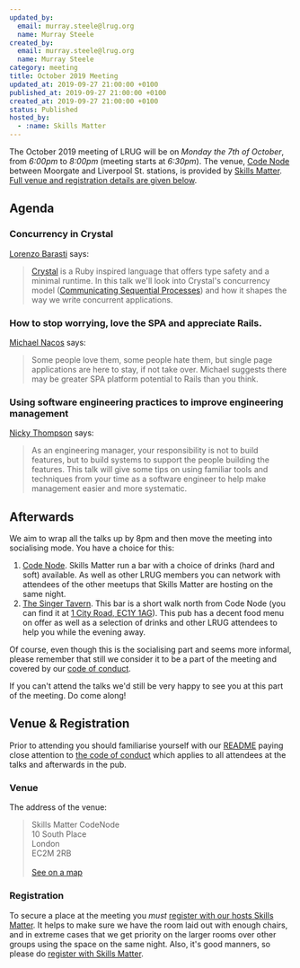 ```yaml
---
updated_by:
  email: murray.steele@lrug.org
  name: Murray Steele
created_by:
  email: murray.steele@lrug.org
  name: Murray Steele
category: meeting
title: October 2019 Meeting
updated_at: 2019-09-27 21:00:00 +0100
published_at: 2019-09-27 21:00:00 +0100
created_at: 2019-09-27 21:00:00 +0100
status: Published
hosted_by:
  - :name: Skills Matter
---
```


The October 2019 meeting of LRUG will be on *Monday the 7th of October*,
from _6:00pm_ to _8:00pm_ (meeting starts at _6:30pm_).  The venue, [Code
Node][skills-matter-venue] between Moorgate and Liverpool St. stations, is
provided by [Skills Matter](http://www.skillsmatter.com).  [Full venue and
registration details are given below](#oct19registration).

## Agenda

### Concurrency in Crystal

[Lorenzo Barasti](https://twitter.com/lbarasti) says:

> [Crystal](https://crystal-lang.org) is a Ruby inspired language that
> offers type safety and a minimal runtime. In this talk we'll look into
> Crystal's concurrency model ([Communicating Sequential Processes](https://en.m.wikipedia.org/wiki/Communicating_sequential_processes))
> and how it shapes the way we write concurrent applications.

### How to stop worrying, love the SPA and appreciate Rails.

[Michael Nacos](https://twitter.com/mnacos) says:

> Some people love them, some people hate them, but single page
> applications are here to stay, if not take over. Michael suggests there
> may be greater SPA platform potential to Rails than you think.

### Using software engineering practices to improve engineering management

[Nicky Thompson](https://twitter.com/knotnicky) says:

> As an engineering manager, your responsibility is not to build features,
> but to build systems to support the people building the features. This
> talk will give some tips on using familiar tools and techniques from
> your time as a software engineer to help make management easier and more
> systematic.

## Afterwards

We aim to wrap all the talks up by 8pm and then move the meeting into
socialising mode.  You have a choice for this:

1. [Code Node][skills-matter-venue].  Skills Matter run a bar with a
   choice of drinks (hard and soft) available.  As well as other LRUG members
   you can network with attendees of the other meetups that Skills Matter are
   hosting on the same night.
2. [The Singer Tavern](http://singertavern.com/).  This bar is a short walk
   north from Code Node (you can find it at [1 City Road, EC1Y
   1AG](https://goo.gl/maps/w9kPu)).  This pub has a decent food menu on offer
   as well as a selection of drinks and other LRUG attendees to help you
   while the evening away.

Of course, even though this is the socialising part and seems more
informal, please remember that still we consider it to be a part of the
meeting and covered by our [code of conduct](http://readme.lrug.org/#code-of-conduct).

If you can't attend the talks we'd still be very happy to see you at this part
of the meeting.  Do come along!

Venue & Registration <a name="oct19registration">&nbsp;</a>
-----------------------------------------------------------

Prior to attending you should familiarise yourself with our
[README](http://readme.lrug.org/) paying close attention to [the code of
conduct](http://readme.lrug.org/#code-of-conduct) which applies to
all attendees at the talks and afterwards in the pub.

### Venue

The address of the venue:

> Skills Matter CodeNode<br/>10 South Place<br/>London<br/>EC2M 2RB<br/><br/>[See on a map](https://goo.gl/maps/ONJT4)

### Registration

To secure a place at the meeting you *must* [register with our hosts
Skills Matter][skills-matter-event].  It helps to
make sure we have the room laid out with enough chairs, and in extreme cases
that we get priority on the larger rooms over other groups using the space on
the same night.  Also, it's good manners, so please do [register with Skills
Matter][skills-matter-event].

[skills-matter-venue]: https://skillsmatter.com/locations/264-skills-matter-codenode
[skills-matter-event]: https://skillsmatter.com/meetups/12897-concurrency-in-crystal-and-single-page-applications
